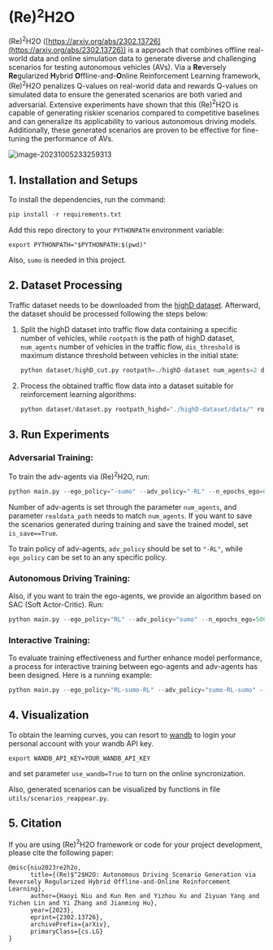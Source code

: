 # (Re)$^2$H2O

(Re)$^2$H2O ([https://arxiv.org/abs/2302.13726](https://arxiv.org/abs/2302.13726)) is a approach that combines offline real-world data and online simulation data to generate diverse and challenging scenarios for testing autonomous vehicles (AVs). Via  a **Re**versely **Re**gularized **H**ybrid **O**ffline-and-**O**nline Reinforcement Learning framework,  (Re)$^2$H2O penalizes Q-values on real-world data and rewards Q-values on simulated data to ensure the generated scenarios are both varied and adversarial. Extensive experiments have shown that this (Re)$^2$H2O is capable of generating riskier scenarios compared to competitive baselines and can generalize its applicability to various autonomous driving models. Additionally, these generated scenarios are proven to be effective for fine-tuning the performance of AVs.

![image-20231005233259313](C:\Users\kun_s\AppData\Roaming\Typora\typora-user-images\image-20231005233259313.png)

## 1. Installation and Setups

To install the dependencies, run the command:

```python
pip install -r requirements.txt
```

Add this repo directory to your `PYTHONPATH` environment variable:

```
export PYTHONPATH="$PYTHONPATH:$(pwd)"
```

Also, `sumo` is needed in this project.



## 2. Dataset Processing

Traffic dataset needs to be downloaded from the [highD dataset](https://levelxdata.com/highd-dataset/). Afterward, the dataset should be processed following the steps below:

1. Split the highD dataset into traffic flow data containing a specific number of vehicles, while `rootpath` is the path of highD dataset, `num_agents` number of vehicles in the traffic flow, `dis_threshold` is maximum distance threshold between vehicles in the initial state:

   ```python
   python dataset/highD_cut.py rootpath=./highD-dataset num_agents=2 dis_threshold=15
   ```

2. Process the obtained traffic flow data into a dataset suitable for reinforcement learning algorithms:

   ```python
   python dataset/dataset.py rootpath_highd="./highD-dataset/data/" rootpath_cut="./highD-dataset/highd_cut/
   ```

   

## 3. Run Experiments

### Adversarial Training:

To train the adv-agents via (Re)$^2$H2O, run:

```python
python main.py --ego_policy="-sumo" --adv_policy="-RL" --n_epochs_ego=0 --n_epochs_ego=1000 --num_agents=2 --realdata_path="../dataset/r3_dis_20_car_3/" --is_save=False
```

Number of adv-agents is set through the parameter `num_agents`, and parameter `realdata_path` needs to match `num_agents`. If you want to save the scenarios generated during training and save the trained model, set `is_save==True`.

To train policy of adv-agents, `adv_policy` should be set to `"-RL"`, while `ego_policy` can be set to an any specific policy.

### Autonomous Driving Training:

Also, if you  want to train the ego-agents, we provide an algorithm based on SAC (Soft Actor-Critic). Run:

```python
python main.py --ego_policy="RL" --adv_policy="sumo" --n_epochs_ego=500 --n_epochs_ego=0 --num_agents=2 --realdata_path="../dataset/r3_dis_20_car_3/" --is_save=False
```

### Interactive Training:

To evaluate training effectiveness and further enhance model performance, a process for interactive training between ego-agents and adv-agents has been designed. Here is a running example:

```python
python main.py --ego_policy="RL-sumo-RL" --adv_policy="sumo-RL-sumo" --n_epochs_ego=500-500 --n_epochs_ego=1000 --num_agents=2 --realdata_path="../dataset/r3_dis_20_car_3/" --is_save=False
```



## 4. Visualization

To obtain the learning curves, you can resort to [wandb](https://wandb.ai/site) to login your personal account with your wandb API key.

```
export WANDB_API_KEY=YOUR_WANDB_API_KEY
```

and set parameter `use_wandb=True` to turn on the online syncronization.

Also, generated scenarios can be visualized by functions in file `utils/scenarios_reappear.py`.



## 5. Citation

If you are using (Re)$^2$H2O framework or code for your project development, please cite the following paper:

```
@misc{niu2023re2h2o,
      title={(Re)$^2$H2O: Autonomous Driving Scenario Generation via Reversely Regularized Hybrid Offline-and-Online Reinforcement Learning}, 
      author={Haoyi Niu and Kun Ren and Yizhou Xu and Ziyuan Yang and Yichen Lin and Yi Zhang and Jianming Hu},
      year={2023},
      eprint={2302.13726},
      archivePrefix={arXiv},
      primaryClass={cs.LG}
}
```

